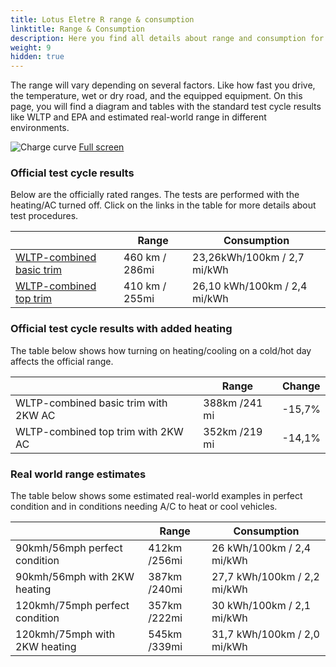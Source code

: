 ```yaml
---
title: Lotus Eletre R range & consumption
linktitle: Range & Consumption
description: Here you find all details about range and consumption for Lotus Eletre R.
weight: 9
hidden: true
---
```

<!-- markdownlint-disable MD033 -->
<object type="image/svg+xml" data="../modelnavigation.svg"></object>

The range will vary depending on several factors. Like how fast you drive, the temperature, wet or dry road, and the equipped equipment. On this page, you will find a diagram and tables with the standard test cycle results like WLTP and EPA and estimated real-world range in different environments. 

![Charge curve](../range.svg  "Range information")
[Full screen](../range.svg)

### Official test cycle results

Below are the officially rated ranges. The tests are performed with the heating/AC turned off. Click on the links in the table for more details about test procedures. 

| | Range  | Consumption  |
|----|-----|------|
| [WLTP-combined basic trim](../../../../../guides/understandingrange/wltp/) | 460 km / 286mi |23,26kWh/100km / 2,7 mi/kWh | 
| [WLTP-combined top trim](../../../../../guides/understandingrange/wltp/) | 410 km / 255mi | 26,10 kWh/100km / 2,4 mi/kWh | 

### Official test cycle results with added heating

The table below shows how turning on heating/cooling on a cold/hot day affects the official range. 

| | Range  | Change  |
|----|-----|------|
| WLTP-combined basic trim with 2KW AC | 388km /241 mi | -15,7%|
| WLTP-combined top trim with 2KW AC | 352km /219 mi | -14,1%|

### Real world range estimates

The table below shows some estimated real-world examples in perfect condition and in conditions needing A/C to heat or cool vehicles. 

| | Range  | Consumption  |
|----|-----|------|
| 90kmh/56mph perfect condition | 412km /256mi| 26 kWh/100km / 2,4 mi/kWh |
| 90kmh/56mph with 2KW heating | 387km /240mi| 27,7 kWh/100km / 2,2 mi/kWh |
| 120kmh/75mph perfect condition | 357km /222mi| 30 kWh/100km / 2,1 mi/kWh |
| 120kmh/75mph with 2KW heating | 545km /339mi| 31,7 kWh/100km / 2,0 mi/kWh |
